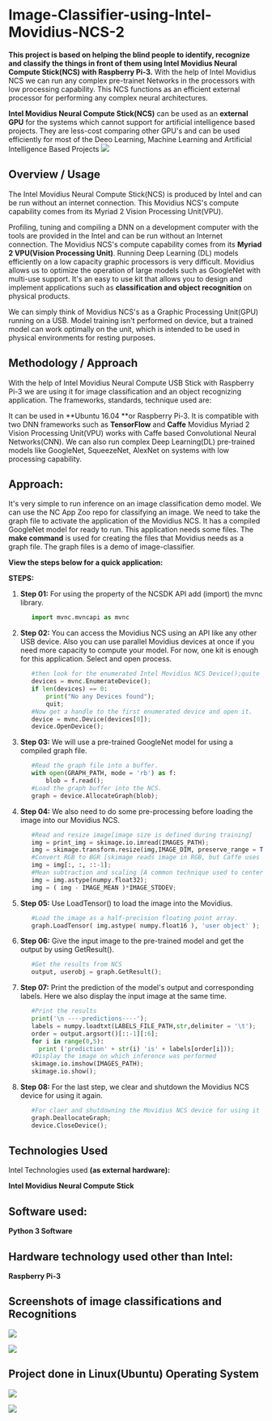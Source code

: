 # Image-Classifier-using-Intel-Movidius-NCS-2

**This project is based on helping the blind people to identify, recognize and classify the things in front of them using Intel Movidius Neural Compute Stick(NCS) with Raspberry Pi-3.**
With the help of Intel Movidius NCS we can run any complex pre-trainet Networks in the processors with low processing capability.
This NCS functions as an efficient external processor for performing any complex neural architectures.

**Intel Movidius Neural Compute Stick(NCS)** can be used as an **external GPU** for the systems which cannot support for artificial intelligence based projects.
They are less-cost comparing other GPU's and can be used efficiently for most of the Deeo Learning, Machine Learning and Artificial Intelligence Based Projects 
![](https://github.com/akhilaku/Image-Classifier-using-Intel-Movidius-NCS-/blob/master/IMNCS.png)

## Overview / Usage

The Intel Movidius Neural Compute Stick(NCS) is produced by Intel and can be run without an internet connection. This Movidius NCS's compute capability comes from its Myriad 2 Vision Processing Unit(VPU).

Profiling, tuning and compiling a DNN on a development computer with the tools are provided in the Intel and can be run without an Internet connection. The Movidius NCS's compute capability comes from its **Myriad 2 VPU(Vision Processing Unit)**. Running Deep Learning (DL) models efficiently on a low capacity graphic processors is very difficult. Movidius allows us to optimize the operation of large models such as GoogleNet with multi-use support. It's an easy to use kit that allows you to design and implement applications such as **classification and object recognition** on physical products.

We can simply think of Movidius NCS's as a Graphic Processing Unit(GPU) running on a USB. Model training isn't performed on device, but a trained model can work optimally on the unit, which is intended to be used in physical environments for resting purposes.

## Methodology / Approach

With the help of Intel Movidius Neural Compute USB Stick with Raspberry Pi-3 we are using it for image classification and an object recognizing application. The frameworks, standards, technique used are:

It can be used in **Ubuntu 16.04 **or Raspberry Pi-3.
It is compatible with two DNN frameworks such as **TensorFlow** and **Caffe**
Movidius Myriad 2 Vision Processing Unit(VPU) works with Caffe based Convolutional Neural Networks(CNN).
We can also run complex Deep Learning(DL) pre-trained models like GoogleNet, SqueezeNet, AlexNet on systems with low processing capability.

## Approach:

It's very simple to run inference on an image classification demo model. We can use the NC App Zoo repo for classifying an image. We need to take the graph file to activate the application of the Movidius NCS. It has a compiled GoogleNet model for ready to run. This application needs some files. The **make command** is used for creating the files that Movidius needs as a graph file. The graph files is a demo of image-classifier.

**View the steps below for a quick application:**

**STEPS:**

1. **Step 01:** For using the property of the NCSDK API add (import) the mvnc library.

    ```python
       import mvnc.mvncapi as mvnc

1. **Step 02:** You can access the Movidius NCS using an API like any other USB device. Also you can use parallel Movidius devices at once if you need more capacity to compute your model. For now, one kit is enough for this application. Select and open process.
    ```python
       #then look for the enumerated Intel Movidius NCS Device();quite program if none found.
       devices = mvnc.EnumerateDevice();
       if len(devices) == 0:
           print("No any Devices found");
           quit;
       #Now get a handle to the first enumerated device and open it.
       device = mvnc.Device(devices[0]);
       device.OpenDevice();

1. **Step 03:** We will use a pre-trained GoogleNet model for using a compiled graph file.
    ```python
       #Read the graph file into a buffer.
       with open(GRAPH_PATH, mode = 'rb') as f:
           blob = f.read();
       #Load the graph buffer into the NCS.
       graph = device.AllocateGraph(blob);

1. **Step 04:** We also need to do some pre-processing before loading the image into our Movidius NCS.
    ```python
       #Read and resize image[image size is defined during training]
       img = print_img = skimage.io.imread(IMAGES_PATH);
       img = skimage.transform.resize(img,IMAGE_DIM, preserve_range = True);
       #Convert RGB to BGR [skimage reads image in RGB, but Caffe uses BGR]
       img = img[:, :, ::-1];
       #Mean subtraction and scaling [A common technique used to center the data]
       img = img.astype(numpy.float32);
       img = ( img - IMAGE_MEAN )*IMAGE_STDDEV;

1. **Step 05:** Use LoadTensor() to load the image into the Movidius.
    ```python
       #Load the image as a half-precision floating point array.
       graph.LoadTensor( img.astype( numpy.float16 ), 'user object' );

1. **Step 06:** Give the input image to the pre-trained model and get the output by using GetResult().
    ```python
       #Get the results from NCS
       output, userobj = graph.GetResult();

1. **Step 07:** Print the prediction of the model's output and corresponding labels. Here we also display the input image at the same time.
    ```python
       #Print the results
       print('\n ----predictions----');
       labels = numpy.loadtxt(LABELS_FILE_PATH,str,delimiter = '\t');
       order = output.argsort()[::-1][:6];
       for i in range(0,5):
         print ('prediction' + str(i) 'is' + labels[order[i]));
       #Display the image on which inference was performed
       skimage.io.imshow(IMAGES_PATH);
       skimage.io.show();

1. **Step 08:** For the last step, we clear and shutdown the Movidius NCS device for using it again.
    ```python
       #For claer and shutdowning the Movidius NCS device for using it gain.
       graph.DeallocateGraph;
       device.CloseDevice();

## Technologies Used
Intel Technologies used **(as external hardware):**

   **Intel Movidius Neural Compute Stick**

## Software used:

   **Python 3 Software**
 
## Hardware technology used other than Intel:

   **Raspberry Pi-3**

## Screenshots of image classifications and Recognitions

![](https://github.com/akhilaku/Image-Classifier-using-Intel-Movidius-NCS-/blob/master/images(Screenshots)/Cat%20Variety%20Classification%20and%20Recognition.png)

![](https://github.com/akhilaku/Image-Classifier-using-Intel-Movidius-NCS-/blob/master/images(Screenshots)/Dog%20Variety%20Recognition.png)

## Project done in Linux(Ubuntu) Operating System

![](https://github.com/akhilaku/Image-Classifier-using-Intel-Movidius-NCS-/blob/master/images(Screenshots)/Image%20Recognition%20in%20Linux(ubantu).png)

![](https://github.com/akhilaku/Image-Classifier-using-Intel-Movidius-NCS-/blob/master/images(Screenshots)/Hardware%20Setup.jpeg)
